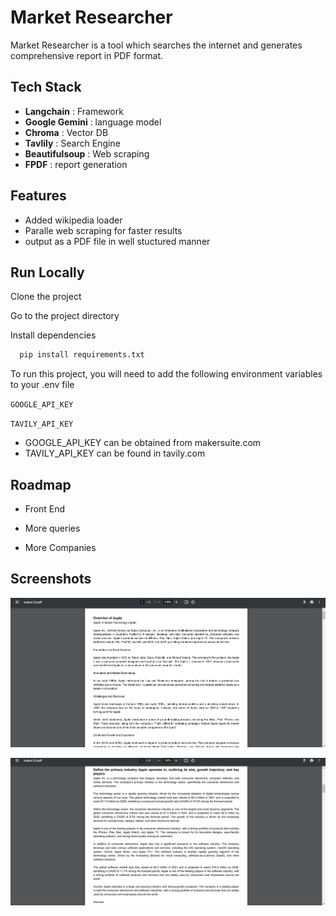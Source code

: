 
# Market Researcher

Market Researcher is a tool which searches the internet and generates comprehensive report in PDF format.


## Tech Stack

* **Langchain** : Framework
* **Google Gemini** : language model
* **Chroma** : Vector DB
* **Tavlily** : Search Engine
* **Beautifulsoup** : Web scraping
* **FPDF** : report generation 

## Features

- Added wikipedia loader 
- Paralle web scraping for faster results
- output as a PDF file in well stuctured manner



## Run Locally

Clone the project

Go to the project directory

Install dependencies

```bash
  pip install requirements.txt
```





To run this project, you will need to add the following environment variables to your .env file

`GOOGLE_API_KEY`

`TAVILY_API_KEY`

* GOOGLE_API_KEY can be obtained from makersuite.com
* TAVILY_API_KEY can be found in tavily.com 
## Roadmap

- Front End

- More queries 

* More Companies


## Screenshots

![Screenshot 1](screenshots/Screenshot_1.png)

![Screenshot 2](screenshots/Screenshot_2.png)


